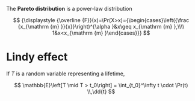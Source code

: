 The **Pareto distribution** is a power-law distribution

$$
{\displaystyle {\overline {F}}(x)=\Pr(X>x)={\begin{cases}\left({\frac {x_{\mathrm {m} }}{x}}\right)^{\alpha }&x\geq x_{\mathrm {m} },\\\\ 1&x<x_{\mathrm {m} }\end{cases}}}
$$

# Lindy effect

If $T$ is a random variable representing a lifetime,

$$
\mathbb{E}\left[T \mid T > t_0\right] = \int_{t_0}^\infty t \cdot \Pr(t) \\,\dd{t}
$$